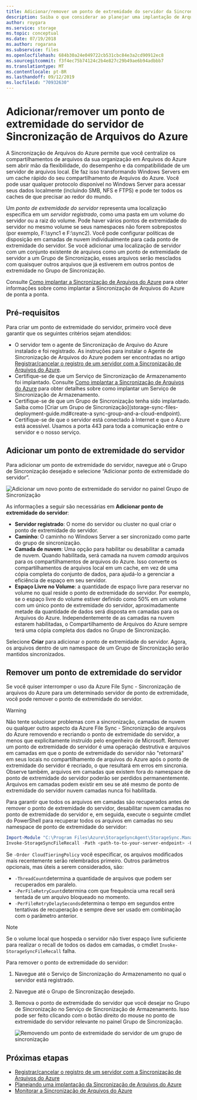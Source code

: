 ```yaml
---
title: Adicionar/remover um ponto de extremidade do servidor da Sincronização de Arquivos do Azure | Microsoft Docs
description: Saiba o que considerar ao planejar uma implantação de Arquivos do Azure.
author: roygara
ms.service: storage
ms.topic: conceptual
ms.date: 07/19/2018
ms.author: rogarana
ms.subservice: files
ms.openlocfilehash: 684b30a24e049722cb531cbc84e3a2cd90912ec8
ms.sourcegitcommit: f3f4ec75b74124c2b4e827c29b49ae6b94adbbb7
ms.translationtype: MT
ms.contentlocale: pt-BR
ms.lasthandoff: 09/12/2019
ms.locfileid: "70932630"
---
```

# <a name="addremove-an-azure-file-sync-server-endpoint"></a>Adicionar/remover um ponto de extremidade do servidor de Sincronização de Arquivos do Azure
A Sincronização de Arquivos do Azure permite que você centralize os compartilhamentos de arquivos da sua organização em Arquivos do Azure sem abrir mão da flexibilidade, do desempenho e da compatibilidade de um servidor de arquivos local. Ele faz isso transformando Windows Servers em um cache rápido do seu compartilhamento de Arquivos do Azure. Você pode usar qualquer protocolo disponível no Windows Server para acessar seus dados localmente (incluindo SMB, NFS e FTPS) e pode ter todos os caches de que precisar ao redor do mundo.

Um *ponto de extremidade do servidor* representa uma localização específica em um *servidor registrado*, como uma pasta em um volume do servidor ou a raiz do volume. Pode haver vários pontos de extremidade do servidor no mesmo volume se seus namespaces não forem sobrepostos (por exemplo, F:\sync1 e F:\sync2). Você pode configurar políticas de disposição em camadas de nuvem individualmente para cada ponto de extremidade do servidor. Se você adicionar uma localização de servidor com um conjunto existente de arquivos como um ponto de extremidade de servidor a um Grupo de Sincronização, esses arquivos serão mesclados com quaisquer outros arquivos que já estiverem em outros pontos de extremidade no Grupo de Sincronização.

Consulte [Como implantar a Sincronização de Arquivos do Azure](storage-sync-files-deployment-guide.md) para obter informações sobre como implantar a Sincronização de Arquivos do Azure de ponta a ponta.

## <a name="prerequisites"></a>Pré-requisitos
Para criar um ponto de extremidade do servidor, primeiro você deve garantir que os seguintes critérios sejam atendidos: 
- O servidor tem o agente de Sincronização de Arquivo do Azure instalado e foi registrado. As instruções para instalar o Agente de Sincronização de Arquivos do Azure podem ser encontradas no artigo [Registrar/cancelar o registro de um servidor com a Sincronização de Arquivos do Azure](storage-sync-files-server-registration.md). 
- Certifique-se de que um Serviço de Sincronização de Armazenamento foi implantado. Consulte [Como implantar a Sincronização de Arquivos do Azure](storage-sync-files-deployment-guide.md) para obter detalhes sobre como implantar um Serviço de Sincronização de Armazenamento. 
- Certifique-se de que um Grupo de Sincronização tenha sido implantado. Saiba como [Criar um Grupo de Sincronização](storage-sync-files-deployment-guide.md#create-a sync-group-and-a-cloud-endpoint).
- Certifique-se de que o servidor está conectado à Internet e que o Azure está acessível. Usamos a porta 443 para toda a comunicação entre o servidor e o nosso serviço.

## <a name="add-a-server-endpoint"></a>Adicionar um ponto de extremidade do servidor
Para adicionar um ponto de extremidade do servidor, navegue até o Grupo de Sincronização desejado e selecione “Adicionar ponto de extremidade do servidor”.

![Adicionar um novo ponto de extremidade do servidor no painel Grupo de Sincronização](media/storage-sync-files-server-endpoint/add-server-endpoint-1.png)

As informações a seguir são necessárias em **Adicionar ponto de extremidade do servidor**:

- **Servidor registrado**: O nome do servidor ou cluster no qual criar o ponto de extremidade do servidor.
- **Caminho**: O caminho no Windows Server a ser sincronizado como parte do grupo de sincronização.
- **Camada de nuvem**: Uma opção para habilitar ou desabilitar a camada de nuvem. Quando habilitada, será camada na nuvem *camada* arquivos para os compartilhamentos de arquivos do Azure. Isso converte os compartilhamentos de arquivos local em um cache, em vez de uma cópia completa do conjunto de dados, para ajudá-lo a gerenciar a eficiência de espaço em seu servidor.
- **Espaço Livre no Volume**: a quantidade de espaço livre para reservar no volume no qual reside o ponto de extremidade do servidor. Por exemplo, se o espaço livre do volume estiver definido como 50% em um volume com um único ponto de extremidade do servidor, aproximadamente metade da quantidade de dados será disposta em camadas para os Arquivos do Azure. Independentemente de as camadas na nuvem estarem habilitadas, o Compartilhamento de Arquivos do Azure sempre terá uma cópia completa dos dados no Grupo de Sincronização.

Selecione **Criar** para adicionar o ponto de extremidade do servidor. Agora, os arquivos dentro de um namespace de um Grupo de Sincronização serão mantidos sincronizados. 

## <a name="remove-a-server-endpoint"></a>Remover um ponto de extremidade do servidor
Se você quiser interromper o uso da Azure File Sync - Sincronização de arquivos do Azure para um determinado servidor de ponto de extremidade, você pode remover o ponto de extremidade do servidor. 

> [!Warning]  
> Não tente solucionar problemas com a sincronização, camadas de nuvem ou qualquer outro aspecto da Azure File Sync - Sincronização de arquivos do Azure removendo e recriando o ponto de extremidade do servidor, a menos que explicitamente instruído pelo engenheiro de Microsoft. Remover um ponto de extremidade do servidor é uma operação destrutiva e arquivos em camadas em que o ponto de extremidade do servidor não "retornará" em seus locais no compartilhamento de arquivos do Azure após o ponto de extremidade do servidor é recriado, o que resultará em erros em sincronia. Observe também, arquivos em camadas que existem fora do namespace de ponto de extremidade do servidor poderão ser perdidos permanentemente. Arquivos em camadas podem existir em seu se até mesmo de ponto de extremidade do servidor nuvem camadas nunca foi habilitada.

Para garantir que todos os arquivos em camadas são recuperados antes de remover o ponto de extremidade do servidor, desabilitar nuvem camadas no ponto de extremidade do servidor e, em seguida, execute o seguinte cmdlet do PowerShell para recuperar todos os arquivos em camadas no seu namespace de ponto de extremidade do servidor:

```PowerShell
Import-Module "C:\Program Files\Azure\StorageSyncAgent\StorageSync.Management.ServerCmdlets.dll"
Invoke-StorageSyncFileRecall -Path <path-to-to-your-server-endpoint> -Order CloudTieringPolicy
```
Se `-Order CloudTieringPolicy` você especificar, os arquivos modificados mais recentemente serão relembrados primeiro.
Outros parâmetros opcionais, mas úteis a serem considerados, são:
* `-ThreadCount`determina a quantidade de arquivos que podem ser recuperados em paralelo.
* `-PerFileRetryCount`determina com que frequência uma recall será tentada de um arquivo bloqueado no momento.
* `-PerFileRetryDelaySeconds`determina o tempo em segundos entre tentativas de recuperação e sempre deve ser usado em combinação com o parâmetro anterior.

> [!Note]  
> Se o volume local que hospeda o servidor não tiver espaço livre suficiente para realizar o recall de todos os dados em camadas, o cmdlet `Invoke-StorageSyncFileRecall` falha.  

Para remover o ponto de extremidade do servidor:

1. Navegue até o Serviço de Sincronização do Armazenamento no qual o servidor está registrado.
2. Navegue até o Grupo de Sincronização desejado.
3. Remova o ponto de extremidade do servidor que você desejar no Grupo de Sincronização no Serviço de Sincronização de Armazenamento. Isso pode ser feito clicando com o botão direito do mouse no ponto de extremidade do servidor relevante no painel Grupo de Sincronização.

    ![Removendo um ponto de extremidade do servidor de um grupo de sincronização](media/storage-sync-files-server-endpoint/remove-server-endpoint-1.png)

## <a name="next-steps"></a>Próximas etapas
- [Registrar/cancelar o registro de um servidor com a Sincronização de Arquivos do Azure](storage-sync-files-server-registration.md)
- [Planejando uma implantação da Sincronização de Arquivos do Azure](storage-sync-files-planning.md)
- [Monitorar a Sincronização de Arquivos do Azure](storage-sync-files-monitoring.md)
